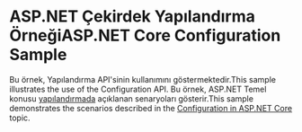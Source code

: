 # <a name="aspnet-core-configuration-sample"></a><span data-ttu-id="d4bd0-101">ASP.NET Çekirdek Yapılandırma Örneği</span><span class="sxs-lookup"><span data-stu-id="d4bd0-101">ASP.NET Core Configuration Sample</span></span>

<span data-ttu-id="d4bd0-102">Bu örnek, Yapılandırma API'sinin kullanımını göstermektedir.</span><span class="sxs-lookup"><span data-stu-id="d4bd0-102">This sample illustrates the use of the Configuration API.</span></span> <span data-ttu-id="d4bd0-103">Bu örnek, ASP.NET Temel konusu [yapılandırmada](https://docs.microsoft.com/aspnet/core/fundamentals/configuration) açıklanan senaryoları gösterir.</span><span class="sxs-lookup"><span data-stu-id="d4bd0-103">This sample demonstrates the scenarios described in the [Configuration in ASP.NET Core](https://docs.microsoft.com/aspnet/core/fundamentals/configuration) topic.</span></span>
